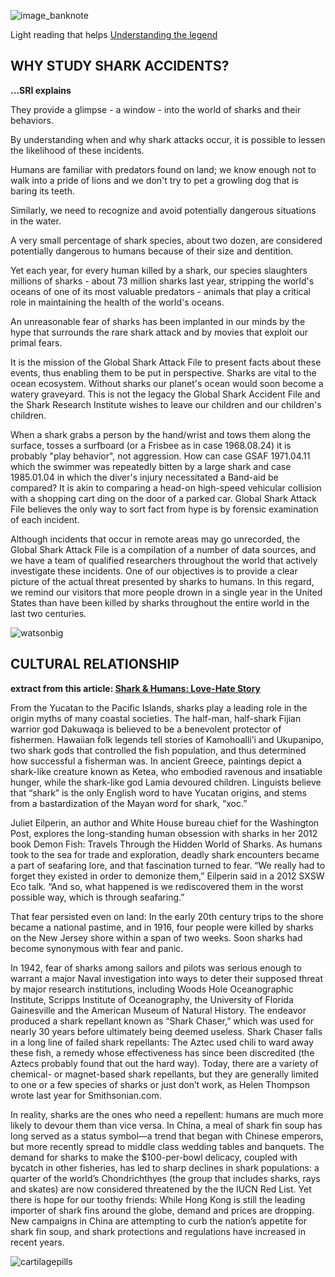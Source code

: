 ![image_banknote](https://user-images.githubusercontent.com/76251622/113682159-22b4de80-96c3-11eb-90de-591b41c27246.jpeg)



Light reading that helps [Understanding the legend](https://www.smithsonianmag.com/science-nature/sharks-and-humans-love-hate-story-180959600/)




## WHY STUDY SHARK ACCIDENTS? 
**...SRI explains**

They provide a glimpse - a window - into the world of sharks and their behaviors. 

By understanding when and why shark attacks occur, it is possible to lessen the likelihood of these incidents. 

Humans are familiar with predators found on land; we know enough not to walk into a pride of lions and we don't try to pet a growling dog that is baring its teeth. 

Similarly, we need to recognize and avoid potentially dangerous situations in the water.

A very small percentage of shark species, about two dozen, are considered potentially dangerous to humans because of their size and dentition. 

Yet each year, for every human killed by a shark, our species slaughters millions of sharks - about 73 million sharks last year, stripping the world's oceans of one of its most valuable predators - animals that play a critical role in maintaining the health of the world's oceans. 

An unreasonable fear of sharks has been implanted in our minds by the hype that surrounds the rare shark attack and by movies that exploit our primal fears. 

It is the mission of the Global Shark Attack File to present facts about these events, thus enabling them to be put in perspective. Sharks are vital to the ocean ecosystem. Without sharks our planet's ocean would soon become a watery graveyard. This is not the legacy the Global Shark Accident File and the Shark Research Institute wishes to leave our children and our children's children.

When a shark grabs a person by the hand/wrist and tows them along the surface, tosses a surfboard (or a Frisbee as in case 1968.08.24) it is probably "play behavior", not aggression. How can case GSAF 1971.04.11 which the swimmer was repeatedly bitten by a large shark and case 1985.01.04 in which the diver's injury necessitated a Band-aid be compared? It is akin to comparing a head-on high-speed vehicular collision with a shopping cart ding on the door of a parked car. Global Shark Attack File believes the only way to sort fact from hype is by forensic examination of each incident.

Although incidents that occur in remote areas may go unrecorded, the Global Shark Attack File is a compilation of a number of data sources, and we have a team of qualified researchers throughout the world that actively investigate these incidents. One of our objectives is to provide a clear picture of the actual threat presented by sharks to humans. In this regard, we remind our visitors that more people drown in a single year in the United States than have been killed by sharks throughout the entire world in the last two centuries.


![watsonbig](https://user-images.githubusercontent.com/76251622/113684559-a53e9d80-96c5-11eb-9671-d65df41df4f2.jpg)


## CULTURAL RELATIONSHIP
**extract from this article: [Shark & Humans: Love-Hate Story](https://www.smithsonianmag.com/science-nature/sharks-and-humans-love-hate-story-180959600/)**

From the Yucatan to the Pacific Islands, sharks play a leading role in the origin myths of many coastal societies. The half-man, half-shark Fijian warrior god Dakuwaqa is believed to be a benevolent protector of fishermen. Hawaiian folk legends tell stories of Kamohoalli’i and Ukupanipo, two shark gods that controlled the fish population, and thus determined how successful a fisherman was. In ancient Greece, paintings depict a shark-like creature known as Ketea, who embodied ravenous and insatiable hunger, while the shark-like god Lamia devoured children. Linguists believe that “shark” is the only English word to have Yucatan origins, and stems from a bastardization of the Mayan word for shark, “xoc.”

Juliet Eilperin, an author and White House bureau chief for the Washington Post, explores the long-standing human obsession with sharks in her 2012 book Demon Fish: Travels Through the Hidden World of Sharks. As humans took to the sea for trade and exploration, deadly shark encounters became a part of seafaring lore, and that fascination turned to fear. “We really had to forget they existed in order to demonize them,” Eilperin said in a 2012 SXSW Eco talk. “And so, what happened is we rediscovered them in the worst possible way, which is through seafaring.”

That fear persisted even on land: In the early 20th century trips to the shore became a national pastime, and in 1916, four people were killed by sharks on the New Jersey shore within a span of two weeks. Soon sharks had become synonymous with fear and panic.

In 1942, fear of sharks among sailors and pilots was serious enough to warrant a major Naval investigation into ways to deter their supposed threat by major research institutions, including Woods Hole Oceanographic Institute, Scripps Institute of Oceanography, the University of Florida Gainesville and the American Museum of Natural History. The endeavor produced a shark repellant known as “Shark Chaser,” which was used for nearly 30 years before ultimately being deemed useless. Shark Chaser falls in a long line of failed shark repellants: The Aztec used chili to ward away these fish, a remedy whose effectiveness has since been discredited (the Aztecs probably found that out the hard way). Today, there are a variety of chemical- or magnet-based shark repellants, but they are generally limited to one or a few species of sharks or just don’t work, as Helen Thompson wrote last year for Smithsonian.com.

In reality, sharks are the ones who need a repellent: humans are much more likely to devour them than vice versa. In China, a meal of shark fin soup has long served as a status symbol—a trend that began with Chinese emperors, but more recently spread to middle class wedding tables and banquets. The demand for sharks to make the $100-per-bowl delicacy, coupled with bycatch in other fisheries, has led to sharp declines in shark populations: a quarter of the world’s Chondrichthyes (the group that includes sharks, rays and skates) are now considered threatened by the the IUCN Red List. Yet there is hope for our toothy friends: While Hong Kong is still the leading importer of shark fins around the globe, demand and prices are dropping.  New campaigns in China are attempting to curb the nation’s appetite for shark fin soup, and shark protections and regulations have increased in recent years. 



![cartilagepills](https://user-images.githubusercontent.com/76251622/113684616-b5ef1380-96c5-11eb-896b-8c2bad84fd63.jpg)





